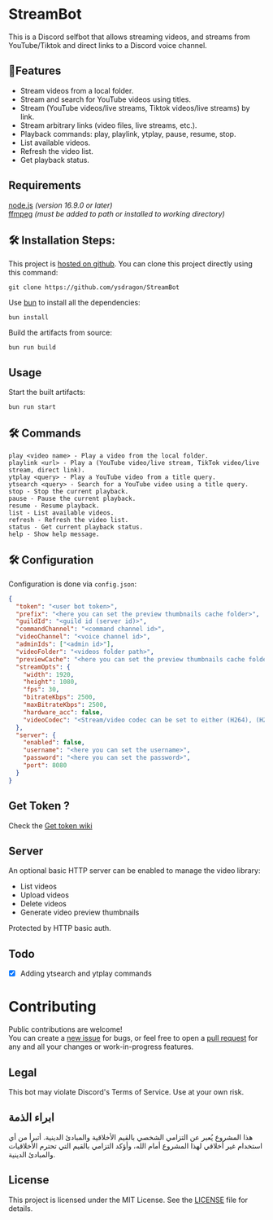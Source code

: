 # StreamBot

This is a Discord selfbot that allows streaming videos, and streams from YouTube/Tiktok and direct links to a Discord voice channel.

## 🧐Features

- Stream videos from a local folder.
- Stream and search for YouTube videos using titles.
- Stream (YouTube videos/live streams, Tiktok videos/live streams) by link.
- Stream arbitrary links (video files, live streams, etc.).
- Playback commands: play, playlink, ytplay, pause, resume, stop.
- List available videos.
- Refresh the video list.
- Get playback status.

## Requirements
[node.js](https://nodejs.org/) _(version 16.9.0 or later)_  
[ffmpeg](https://www.ffmpeg.org/) _(must be added to path or installed to working directory)_

## 🛠️ Installation Steps:

This project is [hosted on github](https://github.com/ysdragon/StreamBot). You can clone this project directly using this command:

```
git clone https://github.com/ysdragon/StreamBot
```

Use [bun](https://bun.sh) to install all the dependencies:
```
bun install 
```

Build the artifacts from source:
```
bun run build
```

## Usage
Start the built artifacts:
```
bun run start
```

## 🛠️ Commands

```
play <video name> - Play a video from the local folder.
playlink <url> - Play a (YouTube video/live stream, TikTok video/live stream, direct link).
ytplay <query> - Play a YouTube video from a title query.
ytsearch <query> - Search for a YouTube video using a title query.
stop - Stop the current playback.
pause - Pause the current playback.
resume - Resume playback.
list - List available videos.
refresh - Refresh the video list.
status - Get current playback status.
help - Show help message.
```

## 🛠️ Configuration

Configuration is done via `config.json`:

```json
{
  "token": "<user bot token>",
  "prefix": "<here you can set the preview thumbnails cache folder>",
  "guildId": "<guild id (server id)>",
  "commandChannel": "<command channel id>",
  "videoChannel": "<voice channel id>",
  "adminIds": ["<admin id>"],
  "videoFolder": "<videos folder path>",
  "previewCache": "<here you can set the preview thumbnails cache folder>",
  "streamOpts": {
    "width": 1920,
    "height": 1080,
    "fps": 30,
    "bitrateKbps": 2500,
    "maxBitrateKbps": 2500,
    "hardware_acc": false,
    "videoCodec": "<Stream/video codec can be set to either (H264), (H265) or (VP8)>"
  },
  "server": {
    "enabled": false,
    "username": "<here you can set the username>",
    "password": "<here you can set the password>",
    "port": 8080
  }
}
```

## Get Token ?
Check the [Get token wiki](https://github.com/ysdragon/StreamBot/wiki/Get-Discord-user-token)

## Server

An optional basic HTTP server can be enabled to manage the video library:

- List videos
- Upload videos
- Delete videos
- Generate video preview thumbnails

Protected by HTTP basic auth.

## Todo

- [x]  Adding ytsearch and ytplay commands   

# Contributing
Public contributions are welcome!  
You can create a [new issue](https://github.com/ysdragon/StreamBot/issues/new) for bugs, or feel free to open a [pull request](https://github.com/ysdragon/StreamBot/pulls) for any and all your changes or work-in-progress features.


## Legal

This bot may violate Discord's Terms of Service. Use at your own risk.

## ابراء الذمة
هذا المشروع يُعبر عن التزامي الشخصي بالقيم الأخلاقية والمبادئ الدينية. أتبرأ من أي استخدام غير أخلاقي لهذا المشروع أمام الله، وأؤكد التزامي بالقيم التي تحترم الأخلاقيات والمبادئ الدينية.

## License

This project is licensed under the MIT License. See the [LICENSE](https://github.com/ysdragon/StreamBot/blob/main/LICENSE) file for details.
